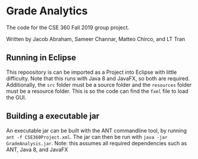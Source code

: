 # Grade Analytics

The code for the CSE 360 Fall 2019 group project.

Written by Jacob Abraham, Sameer Channar, Matteo Chirco, and LT Tran


## Running in Eclipse

This repoository is can be imported as a Project into Eclipse with little difficulty. 
Note that this runs with Java 8 and JavaFX, so both are required.
Additionally, the `src` folder must be a source folder and the `resources` folder must be a resource folder.
This is so the code can find the `fxml` file to load the GUI.

## Building a executable jar

An executable jar can be built with the ANT commandline tool, by running `ant -f CSE360Project.xml`.
The jar can then be run with `java -jar GradeAnalysis.jar`.
Note: this assumes all required dependencies such as ANT, Java 8, and JavaFX
